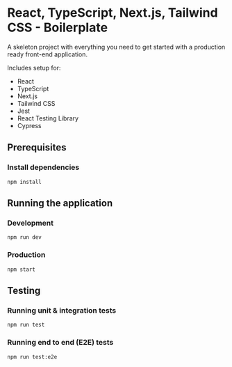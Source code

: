 # React, TypeScript, Next.js, Tailwind CSS - Boilerplate

A skeleton project with everything you need to get started with a production ready front-end application.

Includes setup for:
- React
- TypeScript
- Next.js
- Tailwind CSS
- Jest
- React Testing Library
- Cypress

## Prerequisites

### Install dependencies
`npm install`

## Running the application
### Development
`npm run dev`
      
### Production
`npm start`


## Testing
### Running unit & integration tests
`npm run test`

### Running end to end (E2E) tests
`npm run test:e2e`